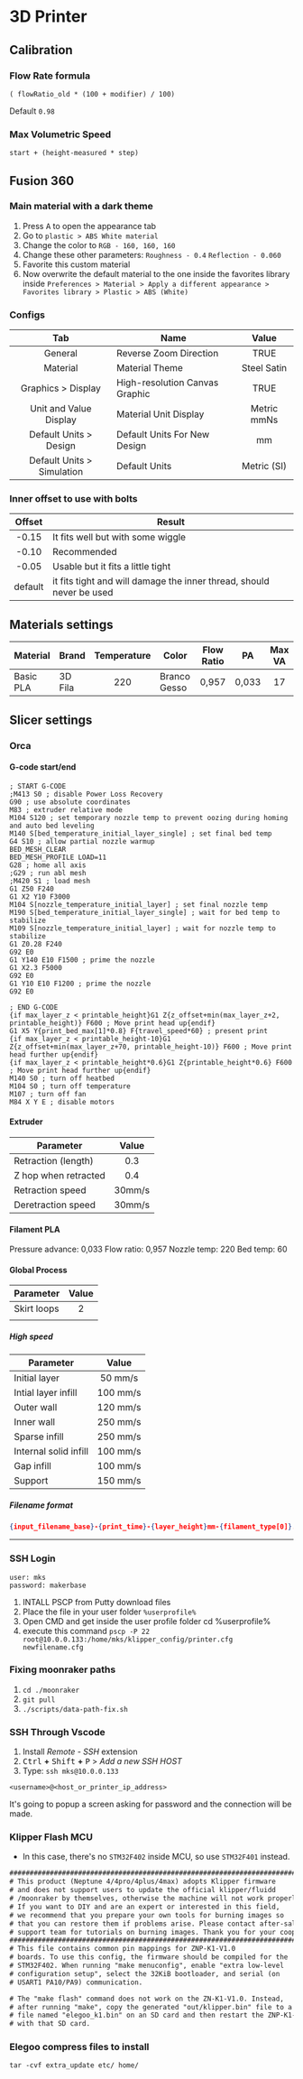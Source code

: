 # 3D Printer

## Calibration

### Flow Rate formula

`( flowRatio_old * (100 + modifier) / 100)`

Default `0.98`

### Max Volumetric Speed

`start + (height-measured * step)`

## Fusion 360

### Main material with a dark theme

1. Press <kbd>A</kbd> to open the appearance tab
2. Go to `plastic > ABS White material`
3. Change the color to `RGB - 160, 160, 160`
4. Change these other parameters: `Roughness - 0.4` `Reflection - 0.060`
5. Favorite this custom material
6. Now overwrite the default material to the one inside the favorites library inside `Preferences > Material > Apply a different appearance > Favorites library > Plastic > ABS (White)`

### Configs

| Tab                        | Name                           | Value       |
| :------------------------: | ------------------------------ | :---------: |
| General                    | Reverse Zoom Direction         | TRUE        |
| Material                   | Material Theme                 | Steel Satin |
| Graphics > Display         | High-resolution Canvas Graphic | TRUE        |
| Unit and Value Display     | Material Unit Display          | Metric mmNs |
| Default Units > Design     | Default Units For New Design   | mm          |
| Default Units > Simulation | Default Units                  | Metric (SI) |

### Inner offset to use with bolts

| Offset  | Result                                                               |
| :-----: | -------------------------------------------------------------------- |
| \-0.15  | It fits well but with some wiggle                                    |
| \-0.10  | Recommended                                                          |
| \-0.05  | Usable but it fits a little tight                                    |
| default | it fits tight and will damage the inner thread, should never be used |

## Materials settings

| Material  | Brand   | Temperature | Color        | Flow Ratio | PA    | Max VA |
| --------- | ------- | :---------: | ------------ | :--------: | :---: | :----: |
| Basic PLA | 3D Fila | 220         | Branco Gesso | 0,957      | 0,033 | 17     |

## Slicer settings

### Orca

#### G-code start/end

```gcode
; START G-CODE
;M413 S0 ; disable Power Loss Recovery
G90 ; use absolute coordinates
M83 ; extruder relative mode
M104 S120 ; set temporary nozzle temp to prevent oozing during homing and auto bed leveling
M140 S[bed_temperature_initial_layer_single] ; set final bed temp
G4 S10 ; allow partial nozzle warmup
BED_MESH_CLEAR
BED_MESH_PROFILE LOAD=11
G28 ; home all axis
;G29 ; run abl mesh
;M420 S1 ; load mesh
G1 Z50 F240
G1 X2 Y10 F3000
M104 S[nozzle_temperature_initial_layer] ; set final nozzle temp
M190 S[bed_temperature_initial_layer_single] ; wait for bed temp to stabilize
M109 S[nozzle_temperature_initial_layer] ; wait for nozzle temp to stabilize
G1 Z0.28 F240
G92 E0
G1 Y140 E10 F1500 ; prime the nozzle
G1 X2.3 F5000
G92 E0
G1 Y10 E10 F1200 ; prime the nozzle
G92 E0

; END G-CODE
{if max_layer_z < printable_height}G1 Z{z_offset+min(max_layer_z+2, printable_height)} F600 ; Move print head up{endif}
G1 X5 Y{print_bed_max[1]*0.8} F{travel_speed*60} ; present print
{if max_layer_z < printable_height-10}G1 Z{z_offset+min(max_layer_z+70, printable_height-10)} F600 ; Move print head further up{endif}
{if max_layer_z < printable_height*0.6}G1 Z{printable_height*0.6} F600 ; Move print head further up{endif}
M140 S0 ; turn off heatbed
M104 S0 ; turn off temperature
M107 ; turn off fan
M84 X Y E ; disable motors
```

#### Extruder

| Parameter            | Value  |
| -------------------- | :----: |
| Retraction (length)  | 0.3    |
| Z hop when retracted | 0.4    |
| Retraction speed     | 30mm/s |
| Deretraction speed   | 30mm/s |

#### Filament PLA

Pressure advance: 0,033
Flow ratio: 0,957
Nozzle temp: 220
Bed temp: 60

#### Global Process

| Parameter   | Value |
| ----------- | :---: |
| Skirt loops | 2     |
|             |       |

##### High speed

| Parameter             | Value    |
| --------------------- | :------: |
| Initial layer         | 50 mm/s  |
| Intial layer infill   | 100 mm/s |
| Outer wall            | 120 mm/s |
| Inner wall            | 250 mm/s |
| Sparse infill         | 250 mm/s |
| Internal solid infill | 100 mm/s |
| Gap infill            | 100 mm/s |
| Support               | 150 mm/s |

##### Filename format

```json
{input_filename_base}-{print_time}-{layer_height}mm-{filament_type[0]}.gcode
```

---

### SSH Login

```batch
user: mks
password: makerbase
```

1. INTALL PSCP from Putty download files
2. Place the file in your user folder `%userprofile%`
3. Open CMD and get inside the user profile folder cd %userprofile%
4. execute this command `pscp -P 22 root@10.0.0.133:/home/mks/klipper_config/printer.cfg newfilename.cfg`

### Fixing moonraker paths

1. `cd ./moonraker`
2. `git pull`
3. `./scripts/data-path-fix.sh`

### SSH Through Vscode

1. Install *Remote - SSH* extension
2. <kbd>Ctrl</kbd> **+** <kbd>Shift</kbd> **+** <kbd>P</kbd> > *Add a new SSH HOST*
3. Type: `ssh mks@10.0.0.133`

`<username>@<host_or_printer_ip_address>`

It's going to popup a screen asking for password and the connection will be made.

### Klipper Flash MCU

- In this case, there's no `STM32F402` inside MCU, so use `STM32F401` instead.

```txt
####################################################################################
# This product (Neptune 4/4pro/4plus/4max) adopts Klipper firmware 
# and does not support users to update the official klipper/fluidd
# /moonraker by themselves, otherwise the machine will not work properly.
# If you want to DIY and are an expert or interested in this field, 
# we recommend that you prepare your own tools for burning images so 
# that you can restore them if problems arise. Please contact after-sales 
# support team for tutorials on burning images. Thank you for your cooperation!
####################################################################################
# This file contains common pin mappings for ZNP-K1-V1.0 
# boards. To use this config, the firmware should be compiled for the
# STM32F402. When running "make menuconfig", enable "extra low-level
# configuration setup", select the 32KiB bootloader, and serial (on
# USART1 PA10/PA9) communication.

# The "make flash" command does not work on the ZN-K1-V1.0. Instead,
# after running "make", copy the generated "out/klipper.bin" file to a
# file named "elegoo_k1.bin" on an SD card and then restart the ZNP-K1-V1.0
# with that SD card.
```

### Elegoo compress files to install

`tar -cvf extra_update etc/ home/`
